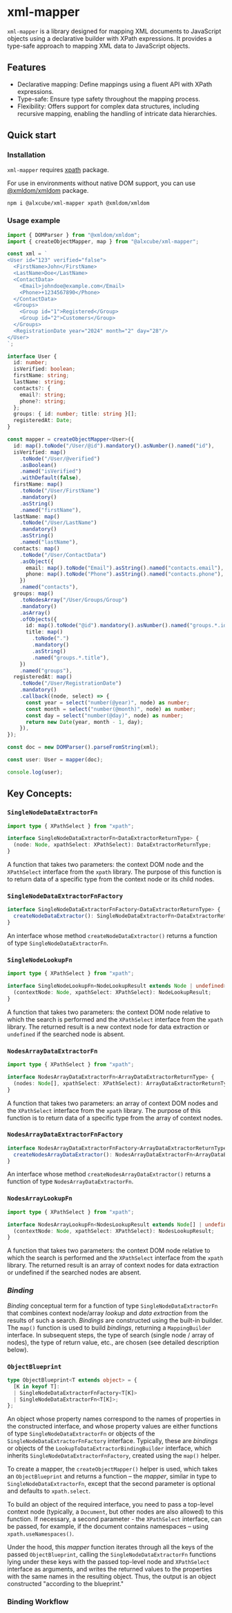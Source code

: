 # xml-mapper
`xml-mapper` is a library designed for mapping XML documents to JavaScript objects
using a declarative builder with XPath expressions. It provides a type-safe approach
to mapping XML data to JavaScript objects.

## Features
* Declarative mapping: Define mappings using a fluent API with XPath expressions.
* Type-safe: Ensure type safety throughout the mapping process.
* Flexibility: Offers support for complex data structures, including recursive mapping, enabling the handling of intricate data hierarchies.

## Quick start
### Installation
`xml-mapper` requires [xpath](https://www.npmjs.com/package/xpath) package.

For use in environments without native DOM support, you can use [@xmldom/xmldom](https://www.npmjs.com/package/@xmldom/xmldom)
package.

```shell
npm i @alxcube/xml-mapper xpath @xmldom/xmldom
```

### Usage example

```ts
import { DOMParser } from "@xmldom/xmldom";
import { createObjectMapper, map } from "@alxcube/xml-mapper";

const xml = `
<User id="123" verified="false">
  <FirstName>John</FirstName>
  <LastName>Doe</LastName>
  <ContactData>
    <Email>johndoe@example.com</Email>
    <Phone>+1234567890</Phone>
  </ContactData>
  <Groups>
    <Group id="1">Registered</Group>
    <Group id="2">Customers</Group>
  </Groups>
  <RegistrationDate year="2024" month="2" day="28"/>
</User>
`;

interface User {
  id: number;
  isVerified: boolean;
  firstName: string;
  lastName: string;
  contacts?: {
    email?: string;
    phone?: string;
  };
  groups: { id: number; title: string }[];
  registeredAt: Date;
}

const mapper = createObjectMapper<User>({
  id: map().toNode("/User/@id").mandatory().asNumber().named("id"),
  isVerified: map()
    .toNode("/User/@verified")
    .asBoolean()
    .named("isVerified")
    .withDefault(false),
  firstName: map()
    .toNode("/User/FirstName")
    .mandatory()
    .asString()
    .named("firstName"),
  lastName: map()
    .toNode("/User/LastName")
    .mandatory()
    .asString()
    .named("lastName"),
  contacts: map()
    .toNode("/User/ContactData")
    .asObject({
      email: map().toNode("Email").asString().named("contacts.email"),
      phone: map().toNode("Phone").asString().named("contacts.phone"),
    })
    .named("contacts"),
  groups: map()
    .toNodesArray("/User/Groups/Group")
    .mandatory()
    .asArray()
    .ofObjects({
      id: map().toNode("@id").mandatory().asNumber().named("groups.*.id"),
      title: map()
        .toNode(".")
        .mandatory()
        .asString()
        .named("groups.*.title"),
    })
    .named("groups"),
  registeredAt: map()
    .toNode("/User/RegistrationDate")
    .mandatory()
    .callback((node, select) => {
      const year = select("number(@year)", node) as number;
      const month = select("number(@month)", node) as number;
      const day = select("number(@day)", node) as number;
      return new Date(year, month - 1, day);
    }),
});

const doc = new DOMParser().parseFromString(xml);

const user: User = mapper(doc);

console.log(user);

```

## Key Concepts:

### `SingleNodeDataExtractorFn`
```ts
import type { XPathSelect } from "xpath";

interface SingleNodeDataExtractorFn<DataExtractorReturnType> {
  (node: Node, xpathSelect: XPathSelect): DataExtractorReturnType;
}

```
A function that takes two parameters: the context DOM node
and the `XPathSelect` interface from the `xpath` library. The purpose of this function
is to return data of a specific type from the context node or its child nodes.


### `SingleNodeDataExtractorFnFactory`
```ts
interface SingleNodeDataExtractorFnFactory<DataExtractorReturnType> {
  createNodeDataExtractor(): SingleNodeDataExtractorFn<DataExtractorReturnType>;
}
```
An interface whose method `createNodeDataExtractor()` returns a function of type
`SingleNodeDataExtractorFn`.

### `SingleNodeLookupFn`
```ts
import type { XPathSelect } from "xpath";

interface SingleNodeLookupFn<NodeLookupResult extends Node | undefined> {
  (contextNode: Node, xpathSelect: XPathSelect): NodeLookupResult;
}

```
A function that takes two parameters: the context DOM node relative to which the
search is performed and the `XPathSelect` interface from the `xpath` library.
The returned result is a new context node for data extraction or `undefined` if the
searched node is absent.

### `NodesArrayDataExtractorFn`
```ts
import type { XPathSelect } from "xpath";

interface NodesArrayDataExtractorFn<ArrayDataExtractorReturnType> {
  (nodes: Node[], xpathSelect: XPathSelect): ArrayDataExtractorReturnType;
}

```
A function that takes two parameters: an array of context DOM nodes and the `XPathSelect`
interface from the `xpath` library. The purpose of this function is to return data of
a specific type from the array of context nodes.

### `NodesArrayDataExtractorFnFactory`
```ts
interface NodesArrayDataExtractorFnFactory<ArrayDataExtractorReturnType> {
  createNodesArrayDataExtractor(): NodesArrayDataExtractorFn<ArrayDataExtractorReturnType>;
}
```
An interface whose method `createNodesArrayDataExtractor()` returns a function of type
`NodesArrayDataExtractorFn`.

### `NodesArrayLookupFn`
```ts
import type { XPathSelect } from "xpath";

interface NodesArrayLookupFn<NodesLookupResult extends Node[] | undefined> {
  (contextNode: Node, xpathSelect: XPathSelect): NodesLookupResult;
}

```
A function that takes two parameters: the context DOM node relative to which the search
is performed and the `XPathSelect` interface from the `xpath` library. The returned
result is an array of context nodes for data extraction or undefined if the searched
nodes are absent.

### _Binding_
_Binding_ conceptual term for a function of type `SingleNodeDataExtractorFn` that
combines context node/array _lookup_ and _data extraction_ from the results of such a
search. _Bindings_ are constructed using the built-in builder. The `map()` function
is used to build _bindings_, returning a `MappingBuilder` interface. In subsequent
steps, the type of search (single node / array of nodes), the type of return value,
etc., are chosen (see detailed description below).

### `ObjectBlueprint`
```ts
type ObjectBlueprint<T extends object> = {
  [K in keyof T]:
  | SingleNodeDataExtractorFnFactory<T[K]>
  | SingleNodeDataExtractorFn<T[K]>;
};
```
An object whose property names correspond to the names of properties in the constructed
interface, and whose property values are either functions of type
`SingleNodeDataExtractorFn` or objects of the `SingleNodeDataExtractorFnFactory`
interface. Typically, these are _bindings_ or objects of the
`LookupToDataExtractorBindingBuilder` interface, which inherits
`SingleNodeDataExtractorFnFactory`, created using the `map()` helper.

To create a mapper, the `createObjectMapper()` helper is used, which takes an
`ObjectBlueprint` and returns a function – the _mapper_, similar in type to
`SingleNodeDataExtractorFn`, except that the second parameter is optional and
defaults to `xpath.select`.

To build an object of the required interface, you need to pass a top-level context
node (typically, a `Document`, but other nodes are also allowed) to this function.
If necessary, a second parameter - the `XPathSelect` interface, can be passed,
for example, if the document contains namespaces – using `xpath.useNamespaces()`.

Under the hood, this _mapper_ function iterates through all the keys of the passed
`ObjectBlueprint`, calling the `SingleNodeDataExtractorFn` functions lying under these
keys with the passed top-level node and `XPathSelect` interface as arguments, and
writes the returned values to the properties with the same names in the resulting
object. Thus, the output is an object constructed "according to the blueprint."


### Binding Workflow
